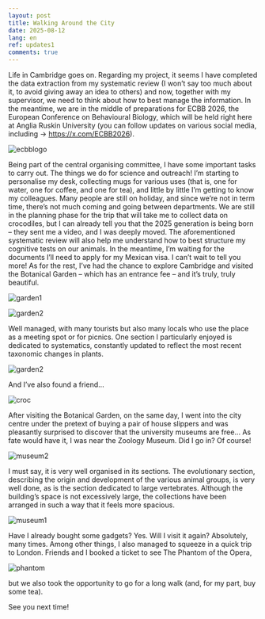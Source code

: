```yaml
---
layout: post
title: Walking Around the City
date: 2025-08-12
lang: en
ref: updates1
comments: true
---
```


Life in Cambridge goes on. Regarding my project, it seems I have completed the data extraction from my systematic review (I won’t say too much about it, to avoid giving away an idea to others) and now, together with my supervisor, we need to think about how to best manage the information. In the meantime, we are in the middle of preparations for ECBB 2026, the European Conference on Behavioural Biology, which will be held right here at Anglia Ruskin University (you can follow updates on various social media, including → https://x.com/ECBB2026). 

![ecbblogo](/assets/images/posts/updates1/ecbb.png)

Being part of the central organising committee, I have some important tasks to carry out. The things we do for science and outreach!
I’m starting to personalise my desk, collecting mugs for various uses (that is, one for water, one for coffee, and one for tea), and little by little I’m getting to know my colleagues. Many people are still on holiday, and since we’re not in term time, there’s not much coming and going between departments.
We are still in the planning phase for the trip that will take me to collect data on crocodiles, but I can already tell you that the 2025 generation is being born – they sent me a video, and I was deeply moved. The aforementioned systematic review will also help me understand how to best structure my cognitive tests on our animals. In the meantime, I’m waiting for the documents I’ll need to apply for my Mexican visa.
I can’t wait to tell you more!
As for the rest, I’ve had the chance to explore Cambridge and visited the Botanical Garden – which has an entrance fee – and it’s truly, truly beautiful. 

![garden1](/assets/images/posts/updates1/garden1.jpeg)

![garden2](/assets/images/posts/updates1/garden2.jpeg)

Well managed, with many tourists but also many locals who use the place as a meeting spot or for picnics. One section I particularly enjoyed is dedicated to systematics, constantly updated to reflect the most recent taxonomic changes in plants.

![garden2](/assets/images/posts/updates1/garden2.jpeg)

And I’ve also found a friend…

![croc](/assets/images/posts/updates1/croc.jpeg)

After visiting the Botanical Garden, on the same day, I went into the city centre under the pretext of buying a pair of house slippers and was pleasantly surprised to discover that the university museums are free… As fate would have it, I was near the Zoology Museum. Did I go in? Of course!

![museum2](/assets/images/posts/updates1/museum2.jpeg)

I must say, it is very well organised in its sections. The evolutionary section, describing the origin and development of the various animal groups, is very well done, as is the section dedicated to large vertebrates. Although the building’s space is not excessively large, the collections have been arranged in such a way that it feels more spacious. 

![museum1](/assets/images/posts/updates1/museum1.jpeg)

Have I already bought some gadgets? Yes. Will I visit it again? Absolutely, many times.
Among other things, I also managed to squeeze in a quick trip to London. Friends and I booked a ticket to see The Phantom of the Opera, 

![phantom](/assets/images/posts/updates1/phantom.jpeg)

but we also took the opportunity to go for a long walk (and, for my part, buy some tea).

See you next time!


